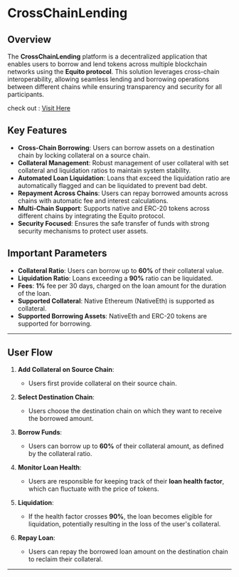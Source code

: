 # CrossChainLending

## Overview

The **CrossChainLending** platform is a decentralized application that enables users to borrow and lend tokens across multiple blockchain networks using the **Equito protocol**. This solution leverages cross-chain interoperability, allowing seamless lending and borrowing operations between different chains while ensuring transparency and security for all participants.

check out : [Visit Here]()

## Key Features

- **Cross-Chain Borrowing**: Users can borrow assets on a destination chain by locking collateral on a source chain.
- **Collateral Management**: Robust management of user collateral with set collateral and liquidation ratios to maintain system stability.
- **Automated Loan Liquidation**: Loans that exceed the liquidation ratio are automatically flagged and can be liquidated to prevent bad debt.
- **Repayment Across Chains**: Users can repay borrowed amounts across chains with automatic fee and interest calculations.
- **Multi-Chain Support**: Supports native and ERC-20 tokens across different chains by integrating the Equito protocol.
- **Security Focused**: Ensures the safe transfer of funds with strong security mechanisms to protect user assets.

## Important Parameters

- **Collateral Ratio**: Users can borrow up to **60%** of their collateral value.
- **Liquidation Ratio**: Loans exceeding a **90%** ratio can be liquidated.
- **Fees**: **1%** fee per 30 days, charged on the loan amount for the duration of the loan.
- **Supported Collateral**: Native Ethereum (NativeEth) is supported as collateral.
- **Supported Borrowing Assets**: NativeEth and ERC-20 tokens are supported for borrowing.

---

## User Flow

1. **Add Collateral on Source Chain**:
   - Users first provide collateral on their source chain.
2. **Select Destination Chain**:
   - Users choose the destination chain on which they want to receive the borrowed amount.
3. **Borrow Funds**:
   - Users can borrow up to **60%** of their collateral amount, as defined by the collateral ratio.
4. **Monitor Loan Health**:

   - Users are responsible for keeping track of their **loan health factor**, which can fluctuate with the price of tokens.

5. **Liquidation**:

   - If the health factor crosses **90%**, the loan becomes eligible for liquidation, potentially resulting in the loss of the user's collateral.

6. **Repay Loan**:
   - Users can repay the borrowed loan amount on the destination chain to reclaim their collateral.

---
